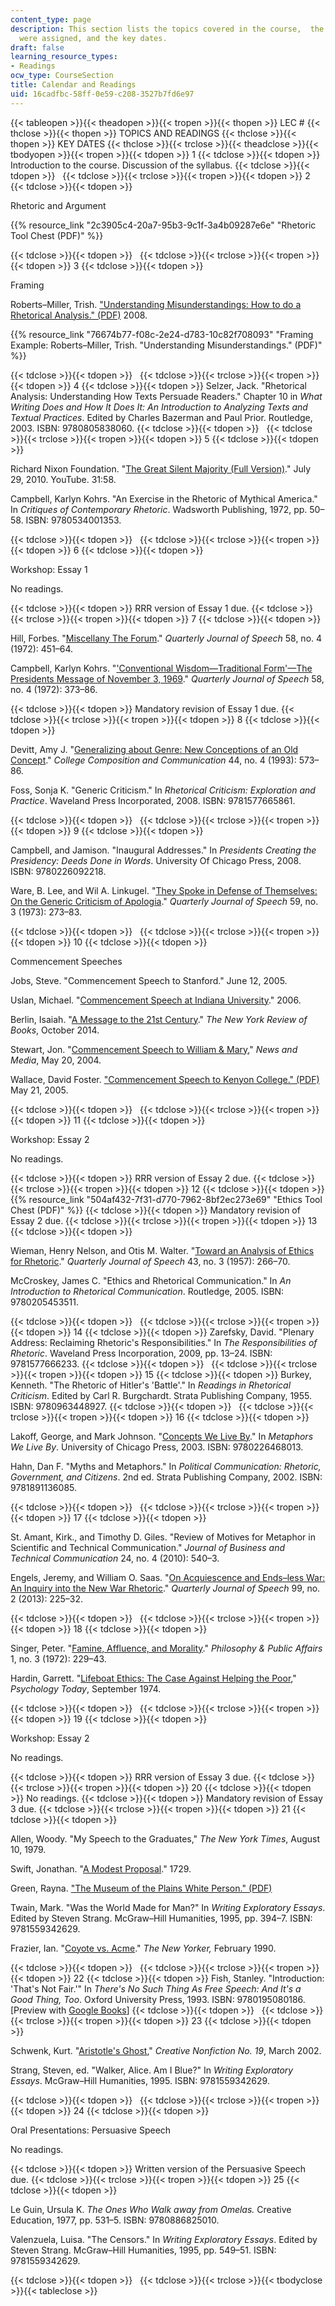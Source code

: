 ```yaml
---
content_type: page
description: This section lists the topics covered in the course,  the readings that
  were assigned, and the key dates.
draft: false
learning_resource_types:
- Readings
ocw_type: CourseSection
title: Calendar and Readings
uid: 16cadfbc-58ff-0e59-c208-3527b7fd6e97
---
```

{{< tableopen >}}{{< theadopen >}}{{< tropen >}}{{< thopen >}}
LEC #
{{< thclose >}}{{< thopen >}}
TOPICS AND READINGS
{{< thclose >}}{{< thopen >}}
KEY DATES
{{< thclose >}}{{< trclose >}}{{< theadclose >}}{{< tbodyopen >}}{{< tropen >}}{{< tdopen >}}
1
{{< tdclose >}}{{< tdopen >}}
Introduction to the course. Discussion of the syllabus.
{{< tdclose >}}{{< tdopen >}}
 
{{< tdclose >}}{{< trclose >}}{{< tropen >}}{{< tdopen >}}
2
{{< tdclose >}}{{< tdopen >}}

Rhetoric and Argument

{{% resource_link "2c3905c4-20a7-95b3-9c1f-3a4b09287e6e" "Rhetoric Tool Chest (PDF)" %}}

{{< tdclose >}}{{< tdopen >}}
 
{{< tdclose >}}{{< trclose >}}{{< tropen >}}{{< tdopen >}}
3
{{< tdclose >}}{{< tdopen >}}

Framing

Roberts–Miller, Trish. ["Understanding Misunderstandings: How to do a Rhetorical Analysis." (PDF)](http://www.drw.utexas.edu/roberts-miller/sites/www.drw.utexas.edu.roberts-miller/files/understanding.pdf) 2008.

{{% resource_link "76674b77-f08c-2e24-d783-10c82f708093" "Framing Example: Roberts–Miller, Trish. \"Understanding Misunderstandings.\" (PDF)" %}}

{{< tdclose >}}{{< tdopen >}}
 
{{< tdclose >}}{{< trclose >}}{{< tropen >}}{{< tdopen >}}
4
{{< tdclose >}}{{< tdopen >}}
Selzer, Jack. "Rhetorical Analysis: Understanding How Texts Persuade Readers." Chapter 10 in *What Writing Does and How It Does It: An Introduction to Analyzing Texts and Textual Practices*. Edited by Charles Bazerman and Paul Prior. Routledge, 2003. ISBN: 9780805838060.
{{< tdclose >}}{{< tdopen >}}
 
{{< tdclose >}}{{< trclose >}}{{< tropen >}}{{< tdopen >}}
5
{{< tdclose >}}{{< tdopen >}}

Richard Nixon Foundation. "[The Great Silent Majority (Full Version)](https://youtu.be/TpCWHQ30Do8)." July 29, 2010. YouTube. 31:58.

Campbell, Karlyn Kohrs. "An Exercise in the Rhetoric of Mythical America." In *Critiques of Contemporary Rhetoric*. Wadsworth Publishing, 1972, pp. 50–58. ISBN: 9780534001353.

{{< tdclose >}}{{< tdopen >}}
 
{{< tdclose >}}{{< trclose >}}{{< tropen >}}{{< tdopen >}}
6
{{< tdclose >}}{{< tdopen >}}

Workshop: Essay 1

No readings.

{{< tdclose >}}{{< tdopen >}}
RRR version of Essay 1 due.
{{< tdclose >}}{{< trclose >}}{{< tropen >}}{{< tdopen >}}
7
{{< tdclose >}}{{< tdopen >}}

Hill, Forbes. "[Miscellany The Forum](http://dx.doi.org/10.1080/00335637209383143)." *Quarterly Journal of Speech* 58, no. 4 (1972): 451–64.

Campbell, Karlyn Kohrs. "['Conventional Wisdom—Traditional Form'—The Presidents Message of November 3, 1969](http://dx.doi.org/10.1080/00335637209383136)." *Quarterly Journal of Speech* 58, no. 4 (1972): 373–86.

{{< tdclose >}}{{< tdopen >}}
Mandatory revision of Essay 1 due.
{{< tdclose >}}{{< trclose >}}{{< tropen >}}{{< tdopen >}}
8
{{< tdclose >}}{{< tdopen >}}

Devitt, Amy J. "[Generalizing about Genre: New Conceptions of an Old Concept](http://dx.doi.org/10.2307/358391)." *College Composition and Communication* 44, no. 4 (1993): 573–86.

Foss, Sonja K. "Generic Criticism." In *Rhetorical Criticism: Exploration and Practice*. Waveland Press Incorporated, 2008. ISBN: 9781577665861.

{{< tdclose >}}{{< tdopen >}}
 
{{< tdclose >}}{{< trclose >}}{{< tropen >}}{{< tdopen >}}
9
{{< tdclose >}}{{< tdopen >}}

Campbell, and Jamison. "Inaugural Addresses." In *Presidents Creating the Presidency: Deeds Done in Words*. University Of Chicago Press, 2008. ISBN: 9780226092218.

Ware, B. Lee, and Wil A. Linkugel. "[They Spoke in Defense of Themselves: On the Generic Criticism of Apologia](http://dx.doi.org/10.1080/00335637309383176)." *Quarterly Journal of Speech* 59, no. 3 (1973): 273–83.

{{< tdclose >}}{{< tdopen >}}
 
{{< tdclose >}}{{< trclose >}}{{< tropen >}}{{< tdopen >}}
10
{{< tdclose >}}{{< tdopen >}}

Commencement Speeches

Jobs, Steve. "Commencement Speech to Stanford." June 12, 2005.

Uslan, Michael. "[Commencement Speech at Indiana University](http://www.graduationwisdom.com/speeches/0018-uslan.htm)." 2006.

Berlin, Isaiah. "[A Message to the 21st Century](http://www.nybooks.com/articles/archives/2014/oct/23/message-21st-century/)." *The New York Review of Books*, October 2014.

Stewart, Jon. "[Commencement Speech to William & Mary](https://www.wm.edu/news/stories/2004/jon-stewarts-84-commencement-address.php)," *News and Media*, May 20, 2004.

Wallace, David Foster. ["Commencement Speech to Kenyon College." (PDF)](http://web.ics.purdue.edu/~drkelly/DFWKenyonAddress2005.pdf) May 21, 2005.

{{< tdclose >}}{{< tdopen >}}
 
{{< tdclose >}}{{< trclose >}}{{< tropen >}}{{< tdopen >}}
11
{{< tdclose >}}{{< tdopen >}}

Workshop: Essay 2

No readings.

{{< tdclose >}}{{< tdopen >}}
RRR version of Essay 2 due.
{{< tdclose >}}{{< trclose >}}{{< tropen >}}{{< tdopen >}}
12
{{< tdclose >}}{{< tdopen >}}
{{% resource_link "504af432-7f31-d770-7962-8bf2ec273e69" "Ethics Tool Chest (PDF)" %}}
{{< tdclose >}}{{< tdopen >}}
Mandatory revision of Essay 2 due.
{{< tdclose >}}{{< trclose >}}{{< tropen >}}{{< tdopen >}}
13
{{< tdclose >}}{{< tdopen >}}

Wieman, Henry Nelson, and Otis M. Walter. "[Toward an Analysis of Ethics for Rhetoric](http://dx.doi.org/10.1080/00335635709382245)." *Quarterly Journal of Speech* 43, no. 3 (1957): 266–70.

McCroskey, James C. "Ethics and Rhetorical Communication." In *An Introduction to Rhetorical Communication*. Routledge, 2005. ISBN: 9780205453511.

{{< tdclose >}}{{< tdopen >}}
 
{{< tdclose >}}{{< trclose >}}{{< tropen >}}{{< tdopen >}}
14
{{< tdclose >}}{{< tdopen >}}
Zarefsky, David. "Plenary Address: Reclaiming Rhetoric's Responsibilities." In *The Responsibilities of Rhetoric*. Waveland Press Incorporation, 2009, pp. 13–24. ISBN: 9781577666233.
{{< tdclose >}}{{< tdopen >}}
 
{{< tdclose >}}{{< trclose >}}{{< tropen >}}{{< tdopen >}}
15
{{< tdclose >}}{{< tdopen >}}
Burkey, Kenneth. "The Rhetoric of Hitler's 'Battle'." In *Readings in Rhetorical Criticism*. Edited by Carl R. Burgchardt. Strata Publishing Company, 1955. ISBN: 9780963448927.
{{< tdclose >}}{{< tdopen >}}
 
{{< tdclose >}}{{< trclose >}}{{< tropen >}}{{< tdopen >}}
16
{{< tdclose >}}{{< tdopen >}}

Lakoff, George, and Mark Johnson. "[Concepts We Live By](http://theliterarylink.com/metaphors.html)." In *Metaphors We Live By*. University of Chicago Press, 2003. ISBN: 9780226468013.

Hahn, Dan F. "Myths and Metaphors." In *Political Communication: Rhetoric, Government, and Citizens*. 2nd ed. Strata Publishing Company, 2002. ISBN: 9781891136085.

{{< tdclose >}}{{< tdopen >}}
 
{{< tdclose >}}{{< trclose >}}{{< tropen >}}{{< tdopen >}}
17
{{< tdclose >}}{{< tdopen >}}

St. Amant, Kirk., and Timothy D. Giles. "Review of Motives for Metaphor in Scientific and Technical Communication." *Journal of Business and Technical Communication* 24, no. 4 (2010): 540–3.

Engels, Jeremy, and William O. Saas. "[On Acquiescence and Ends–less War: An Inquiry into the New War Rhetoric](http://dx.doi.org/10.1080/00335630.2013.775705)." *Quarterly Journal of Speech* 99, no. 2 (2013): 225–32.

{{< tdclose >}}{{< tdopen >}}
 
{{< tdclose >}}{{< trclose >}}{{< tropen >}}{{< tdopen >}}
18
{{< tdclose >}}{{< tdopen >}}

Singer, Peter. "[Famine, Affluence, and Morality](http://www.jstor.org/stable/2265052)." *Philosophy & Public Affairs* 1, no. 3 (1972): 229–43.

Hardin, Garrett. "[Lifeboat Ethics: The Case Against Helping the Poor](http://www.garretthardinsociety.org/articles/art_lifeboat_ethics_case_against_helping_poor.html)," *Psychology Today*, September 1974.

{{< tdclose >}}{{< tdopen >}}
 
{{< tdclose >}}{{< trclose >}}{{< tropen >}}{{< tdopen >}}
19
{{< tdclose >}}{{< tdopen >}}

Workshop: Essay 2

No readings.

{{< tdclose >}}{{< tdopen >}}
RRR version of Essay 3 due.
{{< tdclose >}}{{< trclose >}}{{< tropen >}}{{< tdopen >}}
20
{{< tdclose >}}{{< tdopen >}}
No readings.
{{< tdclose >}}{{< tdopen >}}
Mandatory revision of Essay 3 due.
{{< tdclose >}}{{< trclose >}}{{< tropen >}}{{< tdopen >}}
21
{{< tdclose >}}{{< tdopen >}}

Allen, Woody. "My Speech to the Graduates," *The New York Times*, August 10, 1979.

Swift, Jonathan. "[A Modest Proposal](https://www.gutenberg.org/files/1080/1080-h/1080-h.htm)." 1729.

Green, Rayna. ["The Museum of the Plains White Person." (PDF)](https://sabinolibrary.weebly.com/uploads/1/7/9/8/17981137/museumofplainswhiteperson.pdf)

Twain, Mark. "Was the World Made for Man?" In *Writing Exploratory Essays*. Edited by Steven Strang. McGraw–Hill Humanities, 1995, pp. 394–7. ISBN: 9781559342629.

Frazier, Ian. "[Coyote vs. Acme](http://www.newyorker.com/magazine/1990/02/26/coyote-v-acme)." *The New Yorker,* February 1990.

{{< tdclose >}}{{< tdopen >}}
 
{{< tdclose >}}{{< trclose >}}{{< tropen >}}{{< tdopen >}}
22
{{< tdclose >}}{{< tdopen >}}
Fish, Stanley. "Introduction: 'That's Not Fair.'" In *There's No Such Thing As Free Speech: And It's a Good Thing, Too*. Oxford University Press, 1993. ISBN: 9780195080186. \[Preview with [Google Books](http://books.google.com/books?id=GtdrpVZpTfUC&pg=PA3#v=onepage)\]
{{< tdclose >}}{{< tdopen >}}
 
{{< tdclose >}}{{< trclose >}}{{< tropen >}}{{< tdopen >}}
23
{{< tdclose >}}{{< tdopen >}}

Schwenk, Kurt. "[Aristotle's Ghost](https://www.creativenonfiction.org/issue/19)," *Creative Nonfiction No. 19*, March 2002.

Strang, Steven, ed. "Walker, Alice. Am I Blue?" In *Writing Exploratory Essays*. McGraw–Hill Humanities, 1995. ISBN: 9781559342629.

{{< tdclose >}}{{< tdopen >}}
 
{{< tdclose >}}{{< trclose >}}{{< tropen >}}{{< tdopen >}}
24
{{< tdclose >}}{{< tdopen >}}

Oral Presentations: Persuasive Speech

No readings.

{{< tdclose >}}{{< tdopen >}}
Written version of the Persuasive Speech due.
{{< tdclose >}}{{< trclose >}}{{< tropen >}}{{< tdopen >}}
25
{{< tdclose >}}{{< tdopen >}}

Le Guin, Ursula K. *The Ones Who Walk away from Omelas.* Creative Education, 1977, pp. 531–5. ISBN: 9780886825010.

Valenzuela, Luisa. "The Censors." In *Writing Exploratory Essays*. Edited by Steven Strang. McGraw–Hill Humanities, 1995, pp. 549–51. ISBN: 9781559342629.

{{< tdclose >}}{{< tdopen >}}
 
{{< tdclose >}}{{< trclose >}}{{< tbodyclose >}}{{< tableclose >}}